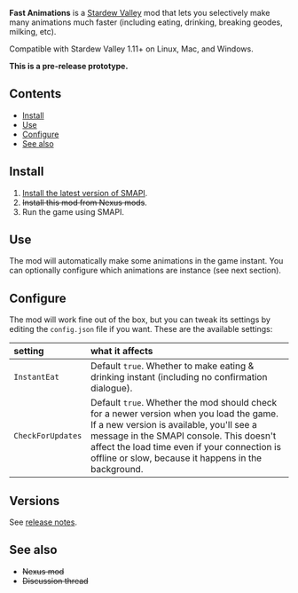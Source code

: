 **Fast Animations** is a [Stardew Valley](http://stardewvalley.net/) mod that lets you selectively
make many animations much faster (including eating, drinking, breaking geodes, milking, etc).

Compatible with Stardew Valley 1.11+ on Linux, Mac, and Windows.

**This is a pre-release prototype.**

## Contents
* [Install](#install)
* [Use](#use)
* [Configure](#configure)
* [See also](#see-also)

## Install
1. [Install the latest version of SMAPI](https://github.com/Pathoschild/SMAPI/releases).
2. <s>Install this mod from Nexus mods</s>.
3. Run the game using SMAPI.

## Use
The mod will automatically make some animations in the game instant. You can optionally configure
which animations are instance (see next section).

## Configure
The mod will work fine out of the box, but you can tweak its settings by editing the `config.json`
file if you want. These are the available settings:

setting           | what it affects
:---------------- | :------------------
`InstantEat` | Default `true`. Whether to make eating & drinking instant (including no confirmation dialogue).
`CheckForUpdates` | Default `true`. Whether the mod should check for a newer version when you load the game. If a new version is available, you'll see a message in the SMAPI console. This doesn't affect the load time even if your connection is offline or slow, because it happens in the background.

## Versions
See [release notes](release-notes.md).

## See also
* <s>Nexus mod</s>
* <s>Discussion thread</s>
